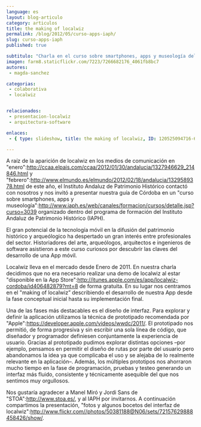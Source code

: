 ```yaml
---
language: es
layout: blog-articulo
category: articulos
title: the making of localwiz
permalink: /blog/2012/05/curso-apps-iaph/
slug: curso-apps-iaph
published: true

subtitulo: "Charla en el curso sobre smartphones, apps y museología del IAPH"
imagen: farm8.staticflickr.com/7223/7266682176_4061fb8bc7
autores: 
 - magda-sanchez

categorias:
 - colaborativa
 - localwiz


relacionados:
 - presentacion-localwiz
 - arquitectura-software

enlaces:
 - { type: slideshow, title: the making of localwiz, ID: 120525094716-6522413f77e146a49c4f033c5809c73f }

---
```


A raíz de la aparición de localwiz en los medios de comunicación en "enero":http://ccaa.elpais.com/ccaa/2012/01/30/andalucia/1327946629_214846.html y "febrero":http://www.elmundo.es/elmundo/2012/02/18/andalucia/1329589378.html de este año, el Instituto Andaluz de Patrimonio Histórico contactó con nosotros y nos invitó a presentar nuestra guía de Córdoba en un "curso sobre smartphones, apps y museología":http://www.iaph.es/web/canales/formacion/cursos/detalle.jsp?curso=3039 organizado dentro del programa de formación del Instituto Andaluz de Patrimonio Histórico (IAPH).

El gran potencial de la tecnología móvil en la difusión del patrimonio histórico y arqueólogico ha despertado un gran interés entre profesionales del sector. Historiadores del arte, arqueólogos, arquitectos e ingenieros de software asistieron a este curso curiosos por descubrir las claves del desarrollo de una App móvil.

Localwiz lleva en el mercado desde Enero de 2011. En nuestra charla decidimos que no era necesario realizar una demo de localwiz al estar "disponible en la App Store":http://itunes.apple.com/es/app/localwiz-cordoba/id406482879?mt=8 de forma gratuita. En su lugar nos centramos en el "making of localwiz” describiendo el desarrollo de nuestra App desde la fase conceptual inicial hasta su implementación final.

Una de las fases más destacables es el diseño de interfaz. Para explorar y definir la aplicación utilizamos la técnica de prototipado recomendada por "Apple":https://developer.apple.com/videos/wwdc/2011/. El prototipado nos permitió, de forma progresiva y sin escribir una sola línea de código, que diseñador y programador definiesen conjuntamente la experiencia de usuario. Gracias al prototipado pudimos explorar distintas opciones –por ejemplo, pensamos en permitir el diseño de rutas por parte del usuario pero abandonamos la idea ya que complicaba el uso y se alejaba de lo realmente relevante en la aplicación–. Además, los múltiples prototipos nos ahorraron mucho tiempo en la fase de programación, pruebas y testeo generando un interfaz más fluido, consistente y técnicamente asequible del que nos sentimos muy orgullosos.

Nos gustaría agradecer a Manel Miró y Jordi Sans de "STOA":http://www.stoa.es/, y al IAPH por invitarnos. A continuación  compartimos la presentación, "fotos y algunos bocetos del interfaz de localwiz":http://www.flickr.com//photos/50381188@N06/sets/72157629888458426/show/.
